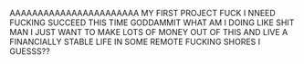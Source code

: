 AAAAAAAAAAAAAAAAAAAAAAA MY FIRST PROJECT FUCK I NNEED FUCKING SUCCEED THIS TIME GODDAMMIT WHAT AM I DOING LIKE SHIT MAN I JUST WANT TO MAKE LOTS OF MONEY OUT OF THIS AND LIVE A FINANCIALLY STABLE LIFE IN SOME REMOTE FUCKING SHORES I GUESSS??